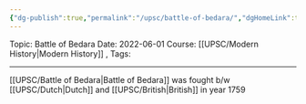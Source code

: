 ```yaml
---
{"dg-publish":true,"permalink":"/upsc/battle-of-bedara/","dgHomeLink":true,"dgPassFrontmatter":false}
---
```


Topic: Battle of Bedara
Date: 2022-06-01
Course: [[UPSC/Modern History|Modern History]] , 
Tags: 

---

[[UPSC/Battle of Bedara|Battle of Bedara]] was fought b/w [[UPSC/Dutch|Dutch]] and [[UPSC/British|British]] in year 1759